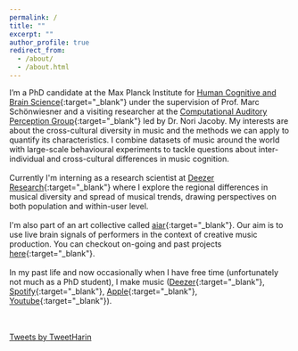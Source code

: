 ```yaml
---
permalink: /
title: ""
excerpt: ""
author_profile: true
redirect_from: 
  - /about/
  - /about.html
---
```

  
I’m a PhD candidate at the Max Planck Institute for 
[Human Cognitive and Brain Science](https://www.cbs.mpg.de/en){:target="_blank"} under the supervision of
Prof. Marc Schönwiesner and a visiting researcher 
at the [Computational Auditory Perception Group](https://www.aesthetics.mpg.de/en/research/research-group-computational-auditory-perception.html){:target="_blank"}
led by Dr. Nori Jacoby. My interests are about the cross-cultural diversity in music and the methods
we can apply to quantify its characteristics. 
I combine datasets of music around the world with large-scale
behavioural experiments to tackle questions about inter-individual
and cross-cultural differences in music cognition.
<br><br>
Currently I'm interning as a research scientist at [Deezer Research](https://research.deezer.com/){:target="_blank"} where I explore 
the regional differences in musical diversity and spread of musical trends, 
drawing perspectives on both population and within-user level.
<br><br>
I'm also part of an art collective called [aiar](https://aiarcollective.com/){:target="_blank"}. Our aim is to 
use live brain signals of performers in the context of creative music production. 
You can checkout on-going and past projects [here](https://aiarcollective.com/#projects){:target="_blank"}.
<br><br>
In my past life and now occasionally when I have free time (unfortunately not much as a PhD student), 
I make music ([Deezer](https://www.deezer.com/en/album/437597977){:target="_blank"}, 
[Spotify](https://open.spotify.com/album/2BUL6IneY4Tx9gpRvNwOYM){:target="_blank"}, 
[Apple](https://music.apple.com/us/album/youth/1683998057){:target="_blank"},
[Youtube](https://music.youtube.com/playlist?list=OLAK5uy_ln2QAQ-XArGbe4ZiYborPVjY_S7yAsh_U){:target="_blank"}).

<br><br>
<a class="twitter-timeline" data-height="600" data-width="600" href="https://twitter.com/TweetHarin?ref_src=twsrc%5Etfw">Tweets by TweetHarin</a> <script async src="https://platform.twitter.com/widgets.js" charset="utf-8"></script>